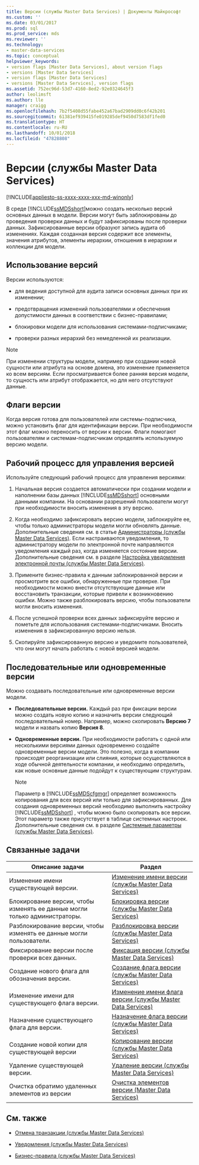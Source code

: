 ```yaml
---
title: Версии (службы Master Data Services) | Документы Майкрософт
ms.custom: ''
ms.date: 03/01/2017
ms.prod: sql
ms.prod_service: mds
ms.reviewer: ''
ms.technology:
- master-data-services
ms.topic: conceptual
helpviewer_keywords:
- version flags [Master Data Services], about version flags
- versions [Master Data Services]
- version flags [Master Data Services]
- versions [Master Data Services], version flags
ms.assetid: 752ec96d-53d7-4160-8ed2-92e0324645f3
author: leolimsft
ms.author: lle
manager: craigg
ms.openlocfilehash: 7b2f5408d55fabe452a67bad2909dd0c6f42b201
ms.sourcegitcommit: 61381ef939415fe019285def9450d7583df1fed0
ms.translationtype: HT
ms.contentlocale: ru-RU
ms.lasthandoff: 10/01/2018
ms.locfileid: "47828808"
---
```

# <a name="versions-master-data-services"></a>Версии (службы Master Data Services)

[!INCLUDE[appliesto-ss-xxxx-xxxx-xxx-md-winonly](../includes/appliesto-ss-xxxx-xxxx-xxx-md-winonly.md)]

  В среде [!INCLUDE[ssMDSshort](../includes/ssmdsshort-md.md)]можно создать несколько версий основных данных в модели. Версии могут быть заблокированы до проведения проверки данных и будут зафиксированы после проверки данных. Зафиксированные версии образуют запись аудита об изменениях. Каждая созданная версия содержит все элементы, значения атрибутов, элементы иерархии, отношения в иерархии и коллекции для модели.  
  
## <a name="when-to-use-versions"></a>Использование версий  
 Версии используются:  
  
-   для ведения доступной для аудита записи основных данных при их изменении;  
  
-   предотвращения изменений пользователями и обеспечения допустимости данных в соответствии с бизнес-правилами;  
  
-   блокировки модели для использования системами-подписчиками;  
  
-   проверки разных иерархий без немедленной их реализации.  
  
> [!NOTE]  
>  При изменении структуры модели, например при создании новой сущности или атрибута на основе домена, это изменение применяется ко всем версиям. Если просматривается более ранняя версия модели, то сущность или атрибут отображается, но для него отсутствуют данные.  
  
## <a name="version-flags"></a>Флаги версии  
 Когда версия готова для пользователей или системы-подписчика, можно установить флаг для идентификации версии. При необходимости этот флаг можно переносить от версии к версии. Флаги помогают пользователям и системам-подписчикам определять используемую версию модели.  
  
## <a name="workflow-for-version-management"></a>Рабочий процесс для управления версией  
 Используйте следующий рабочий процесс для управления версиями:  
  
1.  Начальная версия создается автоматически при создании модели и наполнении базы данных [!INCLUDE[ssMDSshort](../includes/ssmdsshort-md.md)] основными данными компании. На основании разрешений пользователи могут при необходимости вносить изменения в эту версию.  
  
2.  Когда необходимо зафиксировать версию модели, заблокируйте ее, чтобы только администраторы модели могли обновлять данные. Дополнительные сведения см. в статье [Администраторы (службы Master Data Services)](../master-data-services/administrators-master-data-services.md). Если настраиваются уведомления, то администратору модели по электронной почте направляются уведомления каждый раз, когда изменяется состояние версии. Дополнительные сведения см. в разделе [Настройка уведомления электронной почты (службы Master Data Services)](../master-data-services/configure-email-notifications-master-data-services.md).  
  
3.  Примените бизнес-правила к данным заблокированной версии и просмотрите все ошибки, обнаруженные при проверке. При необходимости можно внести отсутствующие данные или восстановить транзакции, которые привели к возникновению ошибки. Можно также разблокировать версию, чтобы пользователи могли вносить изменения.  
  
4.  После успешной проверки всех данных зафиксируйте версию и пометьте для использования системами-подписчиками. Вносить изменения в зафиксированную версию нельзя.  
  
5.  Скопируйте зафиксированную версию и уведомите пользователей, что они могут начать работать с новой версией модели.  
  
## <a name="sequential-or-simultaneous-versions"></a>Последовательные или одновременные версии  
 Можно создавать последовательные или одновременные версии модели.  
  
-   **Последовательные версии.** Каждый раз при фиксации версии можно создать новую копию и назначить версии следующий последовательный номер. Например, можно скопировать **Версию 7** модели и назвать копию **Версия 8**.  
  
-   **Одновременные версии.** При необходимости работать с одной или несколькими версиями данных одновременно создайте одновременные версии модели. Это полезно, когда в компании происходят реорганизации или слияния, которые осуществляются в ходе обычной деятельности компании, и необходимо определить, как новые основные данные подойдут к существующим структурам.  
  
    > [!NOTE]  
    >  Параметр в [!INCLUDE[ssMDScfgmgr](../includes/ssmdscfgmgr-md.md)] определяет возможность копирования для всех версий или только для зафиксированных. Для создания одновременных версий необходимо выполнить настройку [!INCLUDE[ssMDSshort](../includes/ssmdsshort-md.md)] , чтобы можно было скопировать все версии. Этот параметр также присутствует в таблице системных настроек. Дополнительные сведения см. в разделе [Системные параметры (службы Master Data Services)](../master-data-services/system-settings-master-data-services.md).  
  
## <a name="related-tasks"></a>Связанные задачи  
  
|Описание задачи|Раздел|  
|----------------------|-----------|  
|Изменение имени существующей версии.|[Изменение имени версии (службы Master Data Services)](../master-data-services/change-a-version-name-master-data-services.md)|  
|Блокирование версии, чтобы изменять ее данные могли только администраторы.|[Блокировка версии (службы Master Data Services)](../master-data-services/lock-a-version-master-data-services.md)|  
|Разблокирование версии, чтобы изменять ее данные могли пользователи.|[Разблокировка версии (службы Master Data Services)](../master-data-services/unlock-a-version-master-data-services.md)|  
|Фиксирование версии после проверки всех данных.|[Фиксация версии (службы Master Data Services)](../master-data-services/commit-a-version-master-data-services.md)|  
|Создание нового флага для обозначения версии.|[Создание флага версии (службы Master Data Services)](../master-data-services/create-a-version-flag-master-data-services.md)|  
|Изменение имени для существующего флага версии.|[Изменение имени флага версии (службы Master Data Services)](../master-data-services/change-a-version-flag-name-master-data-services.md)|  
|Назначение существующего флага для версии.|[Назначение флага версии (службы Master Data Services)](../master-data-services/assign-a-flag-to-a-version-master-data-services.md)|  
|Создание новой копии для существующей версии|[Копирование версии (службы Master Data Services)](../master-data-services/copy-a-version-master-data-services.md)|  
|Удаление существующей версии.|[Удаление версии (службы Master Data Services)](../master-data-services/delete-a-version-master-data-services.md)|  
|Очистка обратимо удаленных элементов из версии|[Очистка элементов версии (Master Data Services)](../master-data-services/purge-version-members-master-data-services.md)|  
  
## <a name="related-content"></a>См. также  
  
-   [Отмена транзакции (службы Master Data Services)](../master-data-services/reverse-a-transaction-master-data-services.md)  
  
-   [Уведомления (службы Master Data Services)](../master-data-services/notifications-master-data-services.md)  
  
-   [Бизнес-правила (службы Master Data Services)](../master-data-services/business-rules-master-data-services.md)  
  
  
